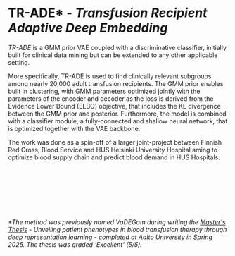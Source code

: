 # TR-ADE* - _Transfusion Recipient Adaptive Deep Embedding_

_TR-ADE_ is a GMM prior VAE coupled with a discriminative classifier, initially built for clinical data mining but can be extended to any other applicable setting. 

More specifically, TR-ADE is used to find clinically relevant subgroups among nearly 20,000 adult transfusion recipients. The GMM prior enables built in clustering, with GMM parameters optimized jointly with the parameters of the encoder and decoder as the loss is derived from the Evidence Lower Bound (ELBO) objective, that includes the KL divergence between the GMM prior and posterior. 
Furthermore, the model is combined with a classifier module, a fully-connected and shallow neural network, that is optimized together with the VAE backbone.

The work was done as a spin-off of a larger joint-project between Finnish Red Cross, Blood Service and HUS Helsinki University Hospital aming to optimize blood supply chain and predict blood demand in HUS Hospitals.

<br>
<br>
<br>
<br>
<br>
<br>

_*The method was previously named VaDEGam during writing the [Master's Thesis](https://urn.fi/URN:NBN:fi:aalto-202505193784) - Unveiling patient phenotypes in blood transfusion therapy through deep representation learning - completed at Aalto University in Spring 2025. The thesis was graded 'Excellent' (5/5)._
